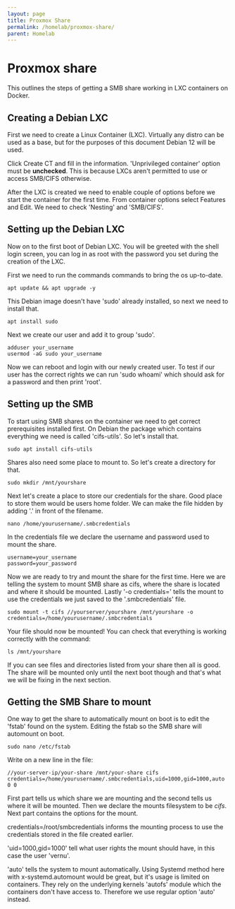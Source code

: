 ```yaml
---
layout: page
title: Proxmox Share
permalink: /homelab/proxmox-share/
parent: Homelab
---
```


# Proxmox share

This outlines the steps of getting a SMB share working in LXC containers on Docker.


## Creating a Debian LXC

First we need to create a Linux Container (LXC). Virtually any distro can be used as a base, but for the purposes of this document Debian 12 will be used.

Click Create CT and fill in the information. 'Unprivileged container' option must be **unchecked**. This is because LXCs aren't permitted to use or access SMB/CIFS otherwise.

After the LXC is created we need to enable couple of options before we start the container for the first time. From container options select Features and Edit. We need to check 'Nesting' and 'SMB/CIFS'. 

## Setting up the Debian LXC

Now on to the first boot of Debian LXC. You will be greeted with the shell login screen, you can log in as root with the password you set during the creation of the LXC.

First we need to run the commands commands to bring the os up-to-date.

``` 
apt update && apt upgrade -y 
```

This Debian image doesn't have 'sudo' already installed, so next we need to install that.

``` 
apt install sudo
```

Next we create our user and add it to group 'sudo'.

```
adduser your_username
usermod -aG sudo your_username
```

Now we can reboot and login with our newly created user. To test if our user has the correct rights we can run 'sudo whoami' which should ask for a password and then print 'root'.

## Setting up the SMB

To start using SMB shares on the container we need to get correct prerequisites installed first. On Debian the package which contains everything we need is called 'cifs-utils'. So let's install that.

``` 
sudo apt install cifs-utils
```

Shares also need some place to mount to. So let's create a directory for that.

```
sudo mkdir /mnt/yourshare
```

Next let's create a place to store our credentials for the share. Good place to store them would be users home folder. We can make the file hidden by adding '.' in front of the filename.

``` 
nano /home/yourusername/.smbcredentials
```

In the credentials file we declare the username and password used to mount the share.

``` 
username=your_username
password=your_password
```

Now we are ready to try and mount the share for the first time. Here we are telling the system to mount SMB share as cifs, where the share is located and where it should be mounted. Lastly '-o credentials=' tells the mount to use the credentials we just saved to the '.smbcredentials' file.

``` 
sudo mount -t cifs //yourserver/yourshare /mnt/yourshare -o credentials=/home/yourusername/.smbcredentials
```

Your file should now be mounted! You can check that everything is working correctly with the command:

```
ls /mnt/yourshare
```

If you can see files and directories listed from your share then all is good. The share will be mounted only until the next boot though and that's what we will be fixing in the next section.

## Getting the SMB Share to mount

One way to get the share to automatically mount on boot is to edit the 'fstab' found on the system.
Editing the fstab so the SMB share will automount on boot.

```
sudo nano /etc/fstab
```

Write on a new line in the file:


``` 
//your-server-ip/your-share /mnt/your-share cifs credentials=/home/yourusername/.smbcredentials,uid=1000,gid=1000,auto 0 0
```

First part tells us which share we are mounting and the second tells us where it will be mounted. Then we declare the mounts filesystem to be *cifs*. Next part contains the options for the mount. 

credentials=/root/smbcredentials informs the mounting process to use the credentials stored in the file created earlier.

'uid=1000,gid=1000' tell what user rights the mount should have, in this case the user 'vernu'.

'auto' tells the system to mount automatically. Using Systemd method here with x-systemd.automount would be great, but it's usage is limited on containers. They rely on the underlying kernels 'autofs' module which the containers don't have access to. Therefore we use regular option 'auto' instead.